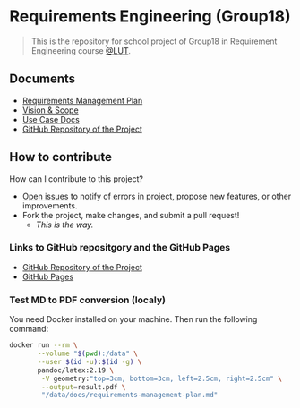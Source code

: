 # Requirements Engineering (Group18)

> This is the repository for school project of Group18 in Requirement Engineering course [@LUT](https://www.lut.fi).

## Documents

- [Requirements Management Plan](docs/requirements-management-plan.md)
- [Vision & Scope](docs/vision-and-scope.md)
- [Use Case Docs](docs/use-cases.md)
- [GitHub Repository of the Project](https://github.com/lut-re-group18/lut-requirements-engineering)

## How to contribute

How can I contribute to this project?

- [Open issues](https://github.com/lut-re-group18/lut-requirements-engineering/issues) to notify of errors in project, propose new features, or other improvements.
- Fork the project, make changes, and submit a pull request!
  - *This is the way.*

### Links to GitHub repositgory and the GitHub Pages

- [GitHub Repository of the Project](https://github.com/lut-re-group18/lut-requirements-engineering/)
- [GitHub Pages](https://lut-re-group18.github.io/lut-requirements-engineering/)

### Test MD to PDF conversion (localy)

You need Docker installed on your machine. Then run the following command:

```bash
docker run --rm \
       --volume "$(pwd):/data" \
       --user $(id -u):$(id -g) \
       pandoc/latex:2.19 \
        -V geometry:"top=3cm, bottom=3cm, left=2.5cm, right=2.5cm" \
        --output=result.pdf \
        "/data/docs/requirements-management-plan.md"
```

